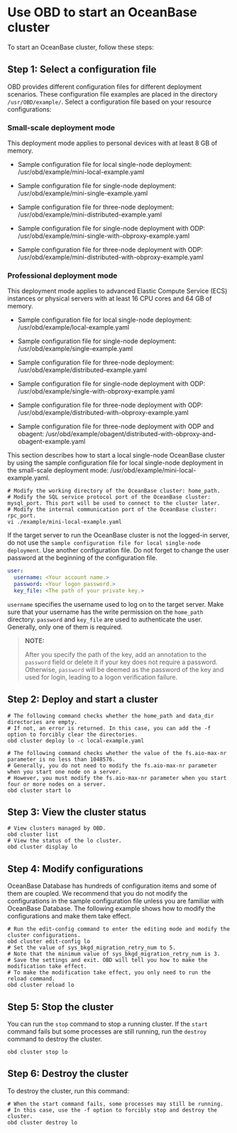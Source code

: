 # Use OBD to start an OceanBase cluster

To start an OceanBase cluster, follow these steps:

## Step 1: Select a configuration file

OBD provides different configuration files for different deployment scenarios. These configuration file examples are placed in the directory `/usr/OBD/example/`. Select a configuration file based on your resource configurations:

### Small-scale deployment mode

This deployment mode applies to personal devices with at least 8 GB of memory.

- Sample configuration file for local single-node deployment: /usr/obd/example/mini-local-example.yaml

- Sample configuration file for single-node deployment: /usr/obd/example/mini-single-example.yaml

- Sample configuration file for three-node deployment: /usr/obd/example/mini-distributed-example.yaml

- Sample configuration file for single-node deployment with ODP: /usr/obd/example/mini-single-with-obproxy-example.yaml

- Sample configuration file for three-node deployment with ODP: /usr/obd/example/mini-distributed-with-obproxy-example.yaml

### Professional deployment mode

This deployment mode applies to advanced Elastic Compute Service (ECS) instances or physical servers with at least 16 CPU cores and 64 GB of memory.

- Sample configuration file for local single-node deployment: /usr/obd/example/local-example.yaml

- Sample configuration file for single-node deployment: /usr/obd/example/single-example.yaml

- Sample configuration file for three-node deployment: /usr/obd/example/distributed-example.yaml

- Sample configuration file for single-node deployment with ODP: /usr/obd/example/single-with-obproxy-example.yaml

- Sample configuration file for three-node deployment with ODP: /usr/obd/example/distributed-with-obproxy-example.yaml

- Sample configuration file for three-node deployment with ODP and obagent: /usr/obd/example/obagent/distributed-with-obproxy-and-obagent-example.yaml

This section describes how to start a local single-node OceanBase cluster by using the sample configuration file for local single-node deployment in the small-scale deployment mode: /usr/obd/example/mini-local-example.yaml.

```shell
# Modify the working directory of the OceanBase cluster: home_path.
# Modify the SQL service protocol port of the OceanBase cluster: mysql_port. This port will be used to connect to the cluster later.
# Modify the internal communication port of the OceanBase cluster: rpc_port.
vi ./example/mini-local-example.yaml
```

If the target server to run the OceanBase cluster is not the logged-in server, do not use the `sample configuration file for local single-node deployment`. Use another configuration file.
Do not forget to change the user password at the beginning of the configuration file.

```yaml
user:
  username: <Your account name.>
  password: <Your logon password.>
  key_file: <The path of your private key.>
```

`username` specifies the username used to log on to the target server. Make sure that your username has the write permission on the `home_path` directory. `password` and `key_file` are used to authenticate the user. Generally, only one of them is required.

> **NOTE:**
>
> After you specify the path of the key, add an annotation to the `password` field or delete it if your key does not require a password. Otherwise, `password` will be deemed as the password of the key and used for login, leading to a logon verification failure.

## Step 2: Deploy and start a cluster

```shell
# The following command checks whether the home_path and data_dir directories are empty.
# If not, an error is returned. In this case, you can add the -f option to forcibly clear the directories.
obd cluster deploy lo -c local-example.yaml

# The following command checks whether the value of the fs.aio-max-nr parameter is no less than 1048576.
# Generally, you do not need to modify the fs.aio-max-nr parameter when you start one node on a server.
# However, you must modify the fs.aio-max-nr parameter when you start four or more nodes on a server.
obd cluster start lo
```

## Step 3: View the cluster status

```shell
# View clusters managed by OBD.
obd cluster list
# View the status of the lo cluster.
obd cluster display lo
```

## Step 4: Modify configurations

OceanBase Database has hundreds of configuration items and some of them are coupled. We recommend that you do not modify the configurations in the sample configuration file unless you are familiar with OceanBase Database. The following example shows how to modify the configurations and make them take effect.

```shell
# Run the edit-config command to enter the editing mode and modify the cluster configurations.
obd cluster edit-config lo
# Set the value of sys_bkgd_migration_retry_num to 5.
# Note that the minimum value of sys_bkgd_migration_retry_num is 3.
# Save the settings and exit. OBD will tell you how to make the modification take effect.
# To make the modification take effect, you only need to run the reload command.
obd cluster reload lo
```

## Step 5: Stop the cluster

You can run the `stop` command to stop a running cluster. If the `start` command fails but some processes are still running, run the `destroy` command to destroy the cluster.

```shell
obd cluster stop lo
```

## Step 6: Destroy the cluster

To destroy the cluster, run this command:

```shell
# When the start command fails, some processes may still be running.
# In this case, use the -f option to forcibly stop and destroy the cluster.
obd cluster destroy lo
```
